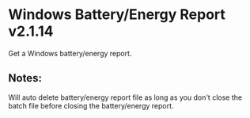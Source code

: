 # Windows Battery/Energy Report v2.1.14
Get a Windows battery/energy report.

## Notes:
Will auto delete battery/energy report file as long as you don't close the batch file before closing the battery/energy report.
